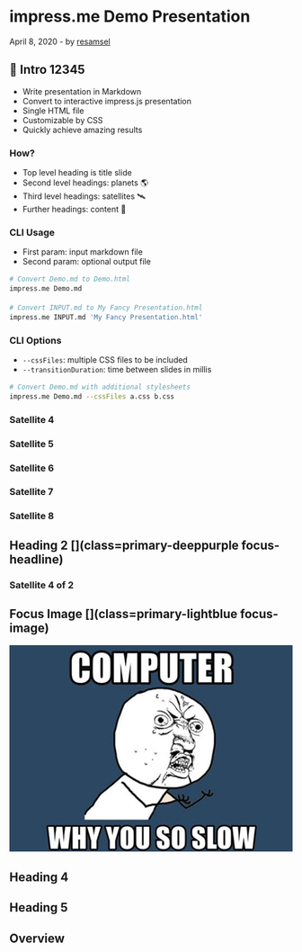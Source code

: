 impress.me Demo Presentation
====================================

April 8, 2020 - by [resamsel](https://github.com/resamsel)

## 🧭 Intro 12345 [](class=primary-red)

* Write presentation in Markdown
* Convert to interactive impress.js presentation
* Single HTML file
* Customizable by CSS
* Quickly achieve amazing results

### How?

* Top level heading is title slide
* Second level headings: planets 🌎
* Third level headings: satellites 🛰️
* Further headings: content 📖

### CLI Usage

* First param: input markdown file
* Second param: optional output file

```bash
# Convert Demo.md to Demo.html
impress.me Demo.md

# Convert INPUT.md to My Fancy Presentation.html
impress.me INPUT.md 'My Fancy Presentation.html'
```

### CLI Options

* `--cssFiles`: multiple CSS files to be included
* `--transitionDuration`: time between slides in millis

```bash
# Convert Demo.md with additional stylesheets
impress.me Demo.md --cssFiles a.css b.css
```

### Satellite 4

### Satellite 5

### Satellite 6

### Satellite 7

### Satellite 8

## Heading 2 [](class=primary-deeppurple focus-headline)

### Satellite 4 of 2 [](class=focus-headline)

## Focus Image [](class=primary-lightblue focus-image)
![Why you so slow][y-slow]

## Heading 4 [](class=primary-green)

## Heading 5 [](class=primary-amber)

## Overview [](class=overview)

[logo]: https://github.com/adam-p/markdown-here/raw/master/src/common/images/icon48.png "Logo Title Text 2"
[demo-presentation]: images/demo-presentation.png "Demo Presentation"
[y-slow]: y-slow.jpg "Why you so slow"
[link]: http://www.reddit.com
